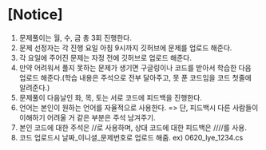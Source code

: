 # [Notice]
1. 문제풀이는 월, 수, 금 총 3회 진행한다.
2. 문제 선정자는 각 진행 요일 아침 9시까지 깃허브에 문제를 업로드 해준다.
3. 각 요일에 주어진 문제는 자정 전에 깃허브로 업로드 해준다.
4. 만약 어려워서 풀지 못하는 문제가 생기면 구글링이나 코드를 받아서 학습한 다음 업로드 해준다.(학습 내용은 주석으로 전부 달아주고, 못 푼 코드임을 코드 첫줄에 알려준다.)
5. 문제풀이 다음날인 화, 목, 토는 서로 코드에 피드백을 진행한다.
6. 언어는 본인이 원하는 언어를 자율적으로 사용한다. => 단, 피드백시 다른 사람들이 이해하기 어려울 거 같은 부분은 주석 남겨주기.
7. 본인 코드에 대한 주석은 //로 사용하며, 상대 코드에 대한 피드백은 ////를 사용.
8. 코드 업로드시 날짜_이니셜_문제번호로 업로드 해줌. ex) 0620_lye_1234.cs
